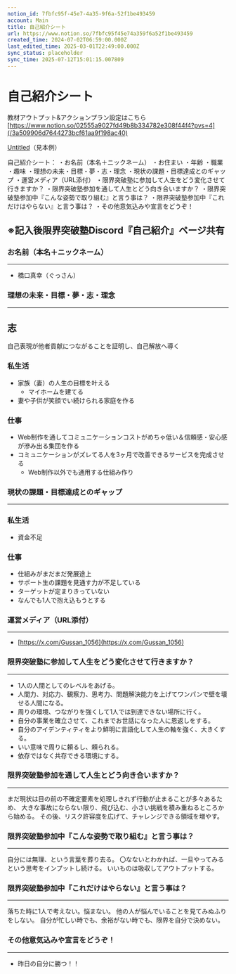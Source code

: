 ```yaml
---
notion_id: 7fbfc95f-45e7-4a35-9f6a-52f1be493459
account: Main
title: 自己紹介シート
url: https://www.notion.so/7fbfc95f45e74a359f6a52f1be493459
created_time: 2024-07-02T06:59:00.000Z
last_edited_time: 2025-03-01T22:49:00.000Z
sync_status: placeholder
sync_time: 2025-07-12T15:01:15.007809
---
```

# 自己紹介シート

教材アウトプット&アクションプラン設定はこちら
[https://www.notion.so/02555a9027fd49b8b334782e308f44f4?pvs=4](/3a509906d7644273bcf61aa9f198ac40)

[Untitled](https://www.notion.so/465e37389f654086a9e1939dde65b18f)（見本例） 
  
  自己紹介シート：
・お名前（本名＋ニックネーム）
・お住まい
・年齢
・職業
・趣味
・理想の未来・目標・夢・志・理念
・現状の課題・目標達成とのギャップ
・運営メディア（URL添付）
・限界突破塾に参加して人生をどう変化させて行きますか？
・限界突破塾参加を通して人生とどう向き合いますか？
・限界突破塾参加中『こんな姿勢で取り組む』と言う事は？
・限界突破塾参加中『これだけはやらない』と言う事は？
・その他意気込みや宣言をどうぞ！
  
  ※記入後限界突破塾Discord『自己紹介』ページ共有
---
### お名前（本名＋ニックネーム）
---
- 橋口真幸（ぐっさん）
### 理想の未来・目標・夢・志・理念
---
## 志
自己表現が他者貢献につながることを証明し、自己解放へ導く
### 私生活
- 家族（妻）の人生の目標を叶える
  - マイホームを建てる
- 妻や子供が笑顔でい続けられる家庭を作る
### 仕事
- Web制作を通してコミュニケーションコストがめちゃ低い＆信頼感・安心感が滲み出る集団を作る
- コミュニケーションがズレてる人を3ヶ月で改善できるサービスを完成させる
  - Web制作以外でも通用する仕組み作り
### 現状の課題・目標達成とのギャップ
---
### 私生活
- 資金不足
### 仕事
- 仕組みがまだまだ発展途上
- サポート生の課題を見通す力が不足している
- ターゲットが定まりきっていない
- なんでも1人で抱え込もうとする
### 運営メディア（URL添付）
---
- [https://x.com/Gussan_1056](https://x.com/Gussan_1056)
### 限界突破塾に参加して人生をどう変化させて行きますか？
---
- 1人の人間としてのレベルをあげる。
- 人間力、対応力、観察力、思考力、問題解決能力を上げてワンパンで壁を壊せる人間になる。
- 周りの環境、つながりを強くして1人では到達できない場所に行く。
- 自分の事業を確立させて、これまでお世話になった人に恩返しをする。
- 自分のアイデンティティをより鮮明に言語化して人生の軸を強く、大きくする。
- いい意味で周りに頼るし、頼られる。
- 依存ではなく共存できる環境にする。
### 限界突破塾参加を通して人生とどう向き合いますか？
---
まだ現状は目の前の不確定要素を処理しきれず行動が止まることが多々あるため、
大きな事故にならない限り、飛び込む、小さい挑戦を積み重ねるところから始める。
その後、リスク許容度を広げて、チャレンジできる領域を増やす。
### 限界突破塾参加中『こんな姿勢で取り組む』と言う事は？
---
自分には無理、という言葉を葬り去る。
〇なないとわかれば、一旦やってみるという思考をインプットし続ける。
いいものは吸収してアウトプットする。
### 限界突破塾参加中『これだけはやらない』と言う事は？
---
落ちた時に1人で考えない。悩まない。
他の人が悩んでいることを見てみぬふりをしない。
自分が忙しい時でも、余裕がない時でも、限界を自分で決めない。
### その他意気込みや宣言をどうぞ！
---
- 昨日の自分に勝つ！！